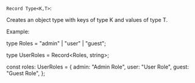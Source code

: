 `Record Type<K,T>`:

Creates an object type with keys of type K and values of type T.

Example:

type Roles = "admin" | "user" | "guest";

type UserRoles = Record<Roles, string>;

const roles: UserRoles = {
  admin: "Admin Role",
  user: "User Role",
  guest: "Guest Role",
};